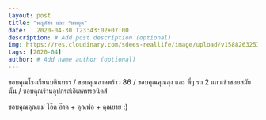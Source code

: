```yaml
---
layout: post
title: "พฤหัสฯ และ วันหยุด"
date:   2020-04-30 T23:43:02+07:00
description: # Add post description (optional)
img: https://res.cloudinary.com/sdees-reallife/image/upload/v1588263253/1588221986921.jpg # Add image post (optional)
tags: [2020-04]
author: # Add name author (optional)
---
```

ขอบคุณโรงเรียนบดินทรฯ / ขอบคุณลาดพร้าว 86 / ขอบคุณคุณลุง และ พี่ๆ รถ 2 แถวเข้าซอยสมัยนั้น / ขอบคุณร้านอุปกรณ์อิเลคทรอนิคส์

<i class="fa fa-child" style="color:plum"></i>

ขอบคุณคุณแม่ โอ๊ด อ๊าด + คุณพ่อ + คุณยาย :)
